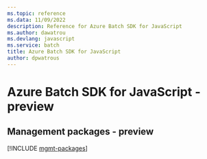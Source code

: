```yaml
---
ms.topic: reference
ms.data: 11/09/2022
description: Reference for Azure Batch SDK for JavaScript
ms.author: dawatrou
ms.devlang: javascript
ms.service: batch
title: Azure Batch SDK for JavaScript
author: dpwatrous
---
```

# Azure Batch SDK for JavaScript - preview

## Management packages - preview
[!INCLUDE [mgmt-packages](batch-mgmt-index.md)]